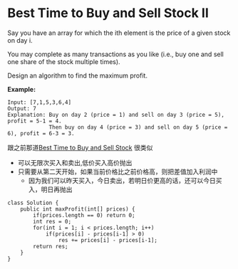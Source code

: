 # Best Time to Buy and Sell Stock II

Say you have an array for which the ith element is the price of a given stock on day i.

You may complete as many transactions as you like (i.e., buy one and sell one share of the stock multiple times).

Design an algorithm to find the maximum profit. 

**Example:**
```
Input: [7,1,5,3,6,4]
Output: 7
Explanation: Buy on day 2 (price = 1) and sell on day 3 (price = 5), profit = 5-1 = 4.
             Then buy on day 4 (price = 3) and sell on day 5 (price = 6), profit = 6-3 = 3.
```

跟之前那道[Best Time to Buy and Sell Stock](https://github.com/ZequnSong/Leetcode/blob/master/Leetcode/121.%20Best%20Time%20to%20Buy%20and%20Sell%20Stock.md) 很类似

* 可以无限次买入和卖出,低价买入高价抛出
* 只需要从第二天开始，如果当前价格比之前价格高，则把差值加入利润中
  * 因为我们可以昨天买入，今日卖出，若明日价更高的话，还可以今日买入，明日再抛出
```
class Solution {
    public int maxProfit(int[] prices) {
        if(prices.length == 0) return 0;
        int res = 0;
        for(int i = 1; i < prices.length; i++)
            if(prices[i] - prices[i-1] > 0) 
                res += prices[i] - prices[i-1];
        return res;
    }
}
```
